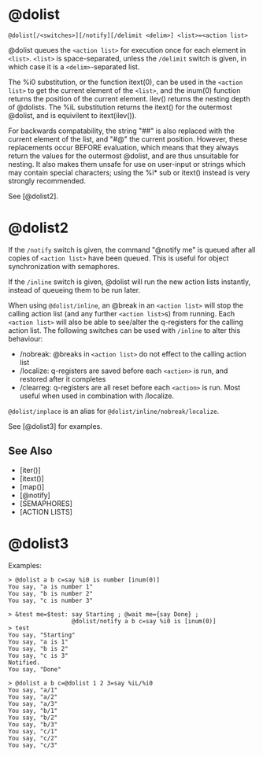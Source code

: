 # @dolist
`@dolist[/<switches>][/notify][/delimit <delim>] <list>=<action list>`

@dolist queues the `<action list>` for execution once for each element in `<list>`. `<list>` is space-separated, unless the `/delimit` switch is given, in which case it is a `<delim>`-separated list.

The %i0 substitution, or the function itext(0), can be used in the `<action list>` to get the current element of the `<list>`, and the inum(0) function returns the position of the current element. ilev() returns the nesting depth of @dolists. The %iL substitution returns the itext() for the outermost @dolist, and is equivilent to itext(ilev()).

For backwards compatability, the string "##" is also replaced with the current element of the list, and "#@" the current position. However, these replacements occur BEFORE evaluation, which means that they always return the values for the outermost @dolist, and are thus unsuitable for nesting. It also makes them unsafe for use on user-input or strings which may contain special characters; using the %i* sub or itext() instead is very strongly recommended.

See [@dolist2].
# @dolist2
If the `/notify` switch is given, the command "@notify me" is queued after all copies of `<action list>` have been queued. This is useful for object synchronization with semaphores.

If the `/inline` switch is given, @dolist will run the new action lists instantly, instead of queueing them to be run later.

When using `@dolist/inline`, an @break in an `<action list>` will stop the calling action list (and any further `<action list>`s) from running. Each `<action list>` will also be able to see/alter the q-registers for the calling action list. The following switches can be used with `/inline` to alter this behaviour:
- /nobreak: @breaks in `<action list>` do not effect to the calling action list
- /localize: q-registers are saved before each `<action>` is run, and restored after it completes
- /clearreg: q-registers are all reset before each `<action>` is run. Most useful when used in combination with /localize.

`@dolist/inplace` is an alias for `@dolist/inline/nobreak/localize`.

See [@dolist3] for examples.

## See Also
- [iter()]
- [itext()]
- [map()]
- [@notify]
- [SEMAPHORES]
- [ACTION LISTS]
# @dolist3
Examples:
```
> @dolist a b c=say %i0 is number [inum(0)]
You say, "a is number 1"
You say, "b is number 2"
You say, "c is number 3"
```

```
> &test me=$test: say Starting ; @wait me={say Done} ;
                  @dolist/notify a b c=say %i0 is [inum(0)]
> test
You say, "Starting"
You say, "a is 1"
You say, "b is 2"
You say, "c is 3"
Notified.
You say, "Done"
```

```
> @dolist a b c=@dolist 1 2 3=say %iL/%i0
You say, "a/1"
You say, "a/2"
You say, "a/3"
You say, "b/1"
You say, "b/2"
You say, "b/3"
You say, "c/1"
You say, "c/2"
You say, "c/3"
```

